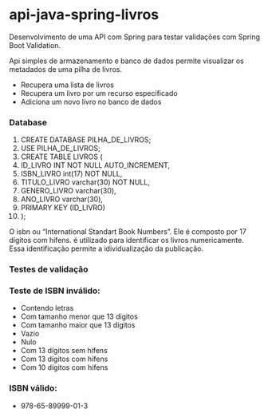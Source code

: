 # api-java-spring-livros
Desenvolvimento de uma API com Spring para testar validações com Spring Boot Validation.

Api simples de armazenamento e banco de dados permite visualizar os metadados
de uma pilha de livros.

- Recupera uma lista de livros
- Recupera um livro por um recurso especificado
- Adiciona um novo livro no banco de dados

### Database 
1. CREATE DATABASE PILHA_DE_LIVROS;
2. USE PILHA_DE_LIVROS;
3. CREATE TABLE LIVROS (
4. ID_LIVRO INT NOT NULL AUTO_INCREMENT,
5. ISBN_LIVRO int(17) NOT NULL,
6. TITULO_LIVRO varchar(30) NOT NULL,
7. GENERO_LIVRO varchar(30),
8. ANO_LIVRO varchar(30),
9. PRIMARY KEY (ID_LIVRO)
10. );


O isbn ou “International Standart Book Numbers”. Ele
é composto por 17 dígitos com hífens. é utilizado para
identificar os livros numericamente. Essa identificação
permite a idividualização da publicação.

### Testes de validação

### Teste de ISBN inválido:
- Contendo letras
- Com tamanho menor que 13 dígitos
- Com tamanho maior que 13 dígitos
- Vazio
- Nulo
- Com 13 dígitos sem hífens
- Com 13 dígitos com hífens
- Com 10 dígitos com hífens

### ISBN válido:
- 978-65-89999-01-3